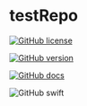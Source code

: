 # testRepo

[![GitHub license](https://img.shields.io/github/license/Geotab/mobile-sdk-ios)](https://github.com/Geotab/mobile-sdk-ios/blob/main/LICENSE)

[![GitHub version](https://img.shields.io/badge/version-1.1-brightgreen)](https://github.com/Geotab/mobile-sdk-ios)

[![GitHub docs](https://img.shields.io/badge/docs-1.1-brightgreen)]((https://geotab.github.io/mobile-sdk-ios/Classes/DriveViewController.html))

![GitHub swift](https://img.shields.io/badge/swift-4%20%7C%204.2%20%7C%205-brightgreen)

